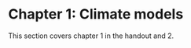 Chapter 1: Climate models
=======================

This section covers chapter 1 in the handout and 2. 
